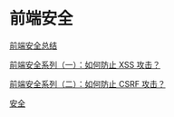 # 前端安全

[前端安全总结](https://github.com/YvetteLau/Blog/tree/master/Security)

[前端安全系列（一）：如何防止 XSS 攻击？](https://tech.meituan.com/2018/09/27/fe-security.html)

[前端安全系列（二）：如何防止 CSRF 攻击？](https://tech.meituan.com/2018/10/11/fe-security-csrf.html)

[安全](https://yuchengkai.cn/docs/frontend/safety.html)
